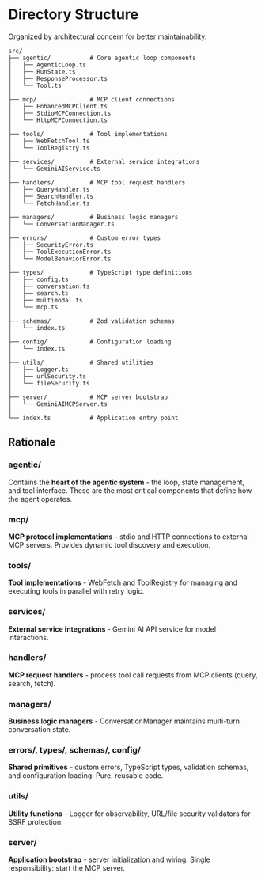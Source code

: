 # Directory Structure

Organized by architectural concern for better maintainability.

```
src/
├── agentic/           # Core agentic loop components
│   ├── AgenticLoop.ts
│   ├── RunState.ts
│   ├── ResponseProcessor.ts
│   └── Tool.ts
│
├── mcp/               # MCP client connections
│   ├── EnhancedMCPClient.ts
│   ├── StdioMCPConnection.ts
│   └── HttpMCPConnection.ts
│
├── tools/             # Tool implementations
│   ├── WebFetchTool.ts
│   └── ToolRegistry.ts
│
├── services/          # External service integrations
│   └── GeminiAIService.ts
│
├── handlers/          # MCP tool request handlers
│   ├── QueryHandler.ts
│   ├── SearchHandler.ts
│   └── FetchHandler.ts
│
├── managers/          # Business logic managers
│   └── ConversationManager.ts
│
├── errors/            # Custom error types
│   ├── SecurityError.ts
│   ├── ToolExecutionError.ts
│   └── ModelBehaviorError.ts
│
├── types/             # TypeScript type definitions
│   ├── config.ts
│   ├── conversation.ts
│   ├── search.ts
│   ├── multimodal.ts
│   └── mcp.ts
│
├── schemas/           # Zod validation schemas
│   └── index.ts
│
├── config/            # Configuration loading
│   └── index.ts
│
├── utils/             # Shared utilities
│   ├── Logger.ts
│   ├── urlSecurity.ts
│   └── fileSecurity.ts
│
├── server/            # MCP server bootstrap
│   └── GeminiAIMCPServer.ts
│
└── index.ts           # Application entry point
```

## Rationale

### agentic/
Contains the **heart of the agentic system** - the loop, state management, and tool interface. These are the most critical components that define how the agent operates.

### mcp/
**MCP protocol implementations** - stdio and HTTP connections to external MCP servers. Provides dynamic tool discovery and execution.

### tools/
**Tool implementations** - WebFetch and ToolRegistry for managing and executing tools in parallel with retry logic.

### services/
**External service integrations** - Gemini AI API service for model interactions.

### handlers/
**MCP request handlers** - process tool call requests from MCP clients (query, search, fetch).

### managers/
**Business logic managers** - ConversationManager maintains multi-turn conversation state.

### errors/, types/, schemas/, config/
**Shared primitives** - custom errors, TypeScript types, validation schemas, and configuration loading. Pure, reusable code.

### utils/
**Utility functions** - Logger for observability, URL/file security validators for SSRF protection.

### server/
**Application bootstrap** - server initialization and wiring. Single responsibility: start the MCP server.
